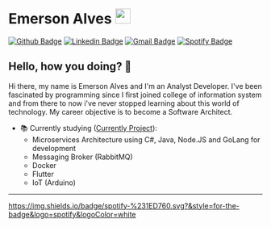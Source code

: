 # Emerson Alves <img src="https://github.com/TheDudeThatCode/TheDudeThatCode/blob/master/Assets/Mario_Hello_Big.gif" width="30px">

[![Github Badge](https://img.shields.io/badge/-Github-000?style=flat-square&logo=Github&logoColor=white&link=https://github.com/Katsshura)](https://github.com/Katsshura)
[![Linkedin Badge](https://img.shields.io/badge/-LinkedIn-blue?style=flat-square&logo=Linkedin&logoColor=white&link=https://www.linkedin.com/in/katsshura/)](https://www.linkedin.com/in/katsshura/)
[![Gmail Badge](https://img.shields.io/badge/-Gmail-c14438?style=flat-square&logo=Gmail&logoColor=white&link=mailto:xr.emerson@gmail.com)](mailto:xr.emerson@gmail.com)
[![Spotify Badge](https://img.shields.io/badge/spotify-%231ED760.svg?style=flat-square&logo=spotify&logoColor=white)](https://open.spotify.com/playlist/7DH4M2UzcpTWZMddISQqr7)

## Hello, how you doing? 👋

Hi there, my name is Emerson Alves and I'm an Analyst Developer. I've been fascinated by programming since I first joined college of information system and from there to now i've never stopped learning about this world of technology. My career objective is to become a Software Architect.

- :books: Currently studying ([Currently Project](https://github.com/Katsshura/IoT-House-Automation)):
  - Microservices Architecture using C#, Java, Node.JS and GoLang for development
  - Messaging Broker (RabbitMQ)
  - Docker
  - Flutter
  - IoT (Arduino)
---
https://img.shields.io/badge/spotify-%231ED760.svg?&style=for-the-badge&logo=spotify&logoColor=white
